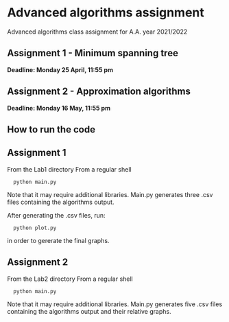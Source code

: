 # Advanced algorithms assignment
Advanced algorithms class assignment for A.A. year 2021/2022

## Assignment 1 - Minimum spanning tree
**Deadline: Monday 25 April, 11:55 pm**
## Assignment 2 - Approximation algorithms
**Deadline: Monday 16 May, 11:55 pm**

## How to run the code 
## Assignment 1

 From the Lab1 directory
 From a regular shell

	  python main.py 

 Note that it may require additional libraries.
 Main.py generates three .csv files containing the algorithms output.

 After generating the .csv files, run:

      python plot.py

 in order to gererate the final graphs.

## Assignment 2 

 From the Lab2 directory
 From a regular shell

	  python main.py 

 Note that it may require additional libraries.
 Main.py generates five .csv files containing the algorithms output and their relative graphs.